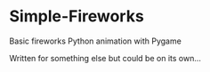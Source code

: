# Simple-Fireworks
Basic fireworks Python animation with Pygame

Written for something else but could be on its own...

